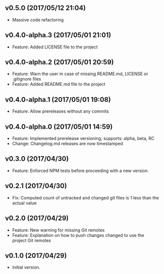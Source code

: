 
## v0.5.0 (2017/05/12 21:04)
- Massive code refactoring

## v0.4.0-alpha.3 (2017/05/01 21:01)
- Feature: Added LICENSE file to the project

## v0.4.0-alpha.2 (2017/05/01 20:59)
- Feature: Warn the user in case of missing README.md, LICENSE or .gitignore files 
- Feature: Added README.md file to the project

## v0.4.0-alpha.1 (2017/05/01 19:08)
- Feature: Allow prereleases without any commits

## v0.4.0-alpha.0 (2017/05/01 14:59)
- Feature: Implemented prerelease versioning, supports: alpha, beta, RC
- Change: Changelog.md releases are now timestamped

## v0.3.0 (2017/04/30)
- Feature: Enforced NPM tests before proceeding with a new version.

## v0.2.1 (2017/04/30)
- Fix: Computed count of untracked and changed git files is 1 less than the actual value

## v0.2.0 (2017/04/29)
- Feature: New warning for missing Git remotes
- Feature: Explanation on how to push changes changed to use the project Git remotes

## v0.1.0 (2017/04/29)
- Initial version.

